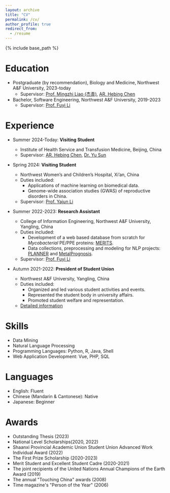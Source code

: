 ```yaml
---
layout: archive
title: "CV"
permalink: /cv/
author_profile: true
redirect_from:
  - /resume
---
```


{% include base_path %}

Education
======
<!-- * Ph.D in Version Control Theory, GitHub University, 2018 (expected) -->
* Postgraduate (by recommendation), Biology and Medicine, Northwest A&F University, 2023-today
  * Supervisor: [Prof. Mingzhi Liao (杰青)](https://sm.nwsuaf.edu.cn/szdw/js2/389648.htm), [AR. Hebing Chen](https://orcid.org/0000-0003-4102-356X)
* Bachelor, Software Engineering, Northwest A&F University, 2019-2023
  * Supervisor: [Prof. Fuyi Li](https://cie.nwsuaf.edu.cn/szdw/js/2022110040/index.htm)

Experience
======
* Summer 2024-Today: **Visiting Student**
  * Institute of Health Service and Transfusion Medicine, Beijing, China
  * Supervisor: [AR. Hebing Chen](https://orcid.org/0000-0003-4102-356X), [Dr. Yu Sun](https://github.com/sunyolo)

* Spring 2024: **Visiting Student**
  * Northwest Women’s and Children’s Hospital, Xi’an, China
  * Duties included:
    * Applications of machine learning on biomedical data.
    * Genome-wide association studies (GWAS) of reproductive disorders in China.
  * Supervisor: [Prof. Yajun Li](http://www.szxyjhxh.cn/fzjg/zwhyx/zwhmd220111/myzw051/2190.html)

<!-- * Summer 2023-Today: **Postgraduate Student**
  * College of Life Sciences, Northwest A&F University, Yangling, China
  * Supervisor: [Prof. Mingzhi Liao (杰青)](https://sm.nwsuaf.edu.cn/szdw/js2/389648.htm) -->


* Summer 2022-2023: **Research Assistant**
  * College of Information Engineering, Northwest A&F University, Yangling, China
  * Duties included: 
    * Development of a web based database from scratch for *Mycobacterial* PE/PPE proteins: [MERITS](https://doi.org/10.1093/bioadv/vbae035).
    * Data collections, preprocessing and modeling for NLP projects: [PLANNER](https://doi.org/10.1109/JBHI.2024.3349584) and [MetalPrognosis](https://doi.org/10.1109/TCBB.2024.3467093).
  * Supervisor: [Prof. Fuyi Li](https://cie.nwsuaf.edu.cn/szdw/js/2022110040/index.htm)

* Autumn 2021-2022: **President of Student Union**
  * Northwest A&F University, Yangling, China
  * Duties included:
    * Organized and led various student activities and events.
    * Represented the student body in university affairs.
    * Promoted student welfare and representation.
  * [Detailed information](https://54youth.nwsuaf.edu.cn/xstt/xsk/zzjg_xsk/zxt/40b12d90707540e2a71e609dbf3f05b8.htm)

Skills
======
* Data Mining
* Natural Language Processing
* Programming Languages: Python, R, Java, Shell
* Web Application Development: Vue, PHP, SQL

Languages
======
* English: Fluent
* Chinese (Mandarin & Cantonese): Native
* Japanese: Beginner

Awards
======
* Outstanding Thesis (2023)
* National Level Scholarships(2020, 2022)
* Shaanxi Provincial Academic Union Student Union Advanced Work Individual Award (2022)
* The First Prize Scholarship (2020-2023)
* Merit Student and Excellent Student Cadre (2020-2021)
* The joint recipients of the United Nations Annual Champions of the Earth Award (2019)
* The annual "Touching China" awards (2008)
* Time magazine's "Person of the Year" (2006)


